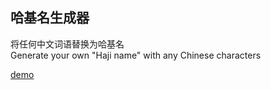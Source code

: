 ## 哈基名生成器

将任何中文词语替换为哈基名  
Generate your own "Haji name" with any Chinese characters  

[demo](https://trainerpikachu.github.io/hajiname/)
